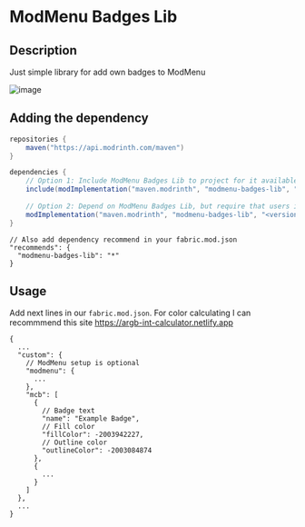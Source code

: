 # ModMenu Badges Lib

## Description

Just simple library for add own badges to ModMenu

![image](https://user-images.githubusercontent.com/33298273/233725872-902aa00e-618d-48d3-b594-990d2cad85ae.png)

## Adding the dependency

```gradle
repositories {
    maven("https://api.modrinth.com/maven")
}

dependencies {
    // Option 1: Include ModMenu Badges Lib to project for it available within your own jar (additional ~5kb)
    include(modImplementation("maven.modrinth", "modmenu-badges-lib", "<version>"))
    
    // Option 2: Depend on ModMenu Badges Lib, but require that users install it manually
    modImplementation("maven.modrinth", "modmenu-badges-lib", "<version>")
}
```

```json5
// Also add dependency recommend in your fabric.mod.json
"recommends": {
  "modmenu-badges-lib": "*"
}
```

## Usage

Add next lines in our `fabric.mod.json`. For color calculating I can recommmend this site https://argb-int-calculator.netlify.app

```json5
{
  ...
  "custom": {
    // ModMenu setup is optional
    "modmenu": {
      ...
    },
    "mcb": [
      {
        // Badge text
        "name": "Example Badge",
        // Fill color
        "fillColor": -2003942227,
        // Outline color
        "outlineColor": -2003084874
      },
      {
        ...
      }
    ]
  },
  ...
}
```

